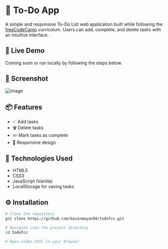# 📝 To-Do App

A simple and responsive To-Do List web application built while following the [freeCodeCamp](https://www.freecodecamp.org/) curriculum. Users can add, complete, and delete tasks with an intuitive interface.

## 🚀 Live Demo

Coming soon or run locally by following the steps below.

## 📸 Screenshot

![image](https://github.com/user-attachments/assets/daa79ac2-8574-4599-8051-bf386302cf95)



## 📦 Features

- ✅ Add tasks
- 🗑️ Delete tasks
- ✏️ Mark tasks as complete
- 📱 Responsive design

## 🔧 Technologies Used

- HTML5
- CSS3
- JavaScript (Vanilla)
- LocalStorage for saving tasks

## ⚙️ Installation

```bash
# Clone the repository
git clone https://github.com/kevinmayan94/todofcc.git

# Navigate into the project directory
cd todofcc

# Open index.html in your browser
